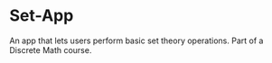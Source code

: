 # Set-App
An app that lets users perform basic set theory operations. Part of a Discrete Math course.
